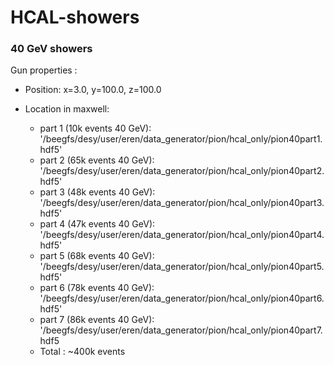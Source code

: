 # HCAL-showers

### 40 GeV showers
Gun properties :
* Position: x=3.0, y=100.0, z=100.0

* Location in maxwell:
   * part 1 (10k events 40 GeV): '/beegfs/desy/user/eren/data_generator/pion/hcal_only/pion40part1.hdf5'
   * part 2 (65k events 40 GeV): '/beegfs/desy/user/eren/data_generator/pion/hcal_only/pion40part2.hdf5'
   * part 3 (48k events 40 GeV): '/beegfs/desy/user/eren/data_generator/pion/hcal_only/pion40part3.hdf5'
   * part 4 (47k events 40 GeV): '/beegfs/desy/user/eren/data_generator/pion/hcal_only/pion40part4.hdf5'
   * part 5 (68k events 40 GeV): '/beegfs/desy/user/eren/data_generator/pion/hcal_only/pion40part5.hdf5'
   * part 6 (78k events 40 GeV): '/beegfs/desy/user/eren/data_generator/pion/hcal_only/pion40part6.hdf5'
   * part 7 (86k events 40 GeV): '/beegfs/desy/user/eren/data_generator/pion/hcal_only/pion40part7.hdf5
   * Total : ~400k events  

